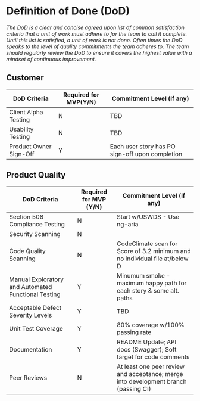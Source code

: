 # Definition of Done (DoD)

_The DoD is a clear and concise agreed upon list of common satisfaction criteria that a unit of work must adhere to for the team to call it complete. Until this list is satisfied, a unit of work is not done. Often times the DoD speaks to the level of quality commitments the team adheres to. The team should regularly review the DoD to ensure it covers the highest value with a mindset of continuous improvement._

## Customer

|DoD Criteria |Required for MVP(Y/N) |Commitment Level (if any) |
|-------------|----------------------|--------------------------|
|Client Alpha Testing |N | TBD|
|Usability Testing |N |TBD |
|Product Owner Sign-Off |Y |Each user story has PO sign-off upon completion|

## Product Quality

|DoD Criteria |Required for MVP (Y/N) | Commitment Level (if any)|
|-------------|-----------------|-----------|
|Section 508 Compliance Testing |N|Start w/USWDS - Use ng-aria|
|Security Scanning|N | |
|Code Quality Scanning |N | CodeClimate scan for Score of 3.2 minimum and no individual file at/below D|
|Manual Exploratory and Automated Functional Testing |Y | Minumum smoke - maximum happy path for each story & some alt. paths|
|Acceptable Defect Severity Levels |Y |TBD |
|Unit Test Coverage |Y |80% coverage w/100% passing rate|
|Documentation |Y |README Update; API docs (Swagger); Soft target for code comments|
|Peer Reviews |N |At least one peer review and acceptance; merge into development branch (passing CI)|
